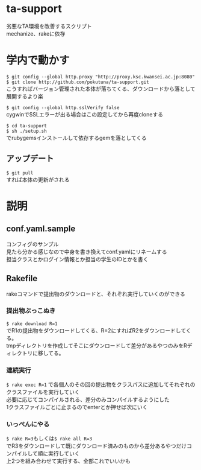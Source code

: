 # ta-support
劣悪なTA環境を改善するスクリプト  
mechanize、rakeに依存

# 学内で動かす
`$ git config --global http.proxy "http://proxy.ksc.kwansei.ac.jp:8080"`  
`$ git clone http://github.com/pokutuna/ta-support.git`  
こうすればバージョン管理された本体が落ちてくる、ダウンロードから落として展開するより楽

`$ git config --global http.sslVerify false`  
cygwinでSSLエラーが出る場合はこの設定してから再度cloneする  

`$ cd ta-support`  
`$ sh ./setup.sh`  
でrubygemsインストールして依存するgemを落としてくる  

## アップデート
`$ git pull`  
すれば本体の更新がされる  

# 説明
## conf.yaml.sample
コンフィグのサンプル  
見たら分かる感じなので中身を書き換えてconf.yamlにリネームする  
担当クラスとかログイン情報とか担当の学生のIDとかを書く

## Rakefile
rakeコマンドで提出物のダウンロードと、それぞれ実行していくのができる  

### 提出物ぶっこぬき
`$ rake download R=1`  
でR1の提出物をダウンロードしてくる、R=2にすればR2をダウンロードしてくる。  
tmpディレクトリを作成してそこにダウンロードして差分があるやつのみをRディレクトリに移してる。 

### 連続実行
`$ rake exec R=1` 
で各個人のその回の提出物をクラスパスに追加してそれぞれのクラスファイルを実行していく  
必要に応じてコンパイルされる、差分のみコンパイルするようにした  
1クラスファイルごとに止まるのでenterとか押せば次にいく  

### いっぺんにやる
`$ rake R=3`もしくは`$ rake all R=3`  
でR3をダウンロードして既にダウンロード済みのものから差分あるやつだけコンパイルして順に実行していく  
上2つを組み合わせて実行する、全部これでいいかも  

